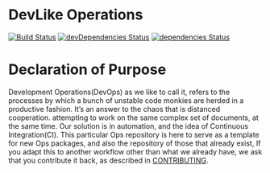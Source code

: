 # DevLike Operations

[![Build Status](https://travis-ci.org/MySolace/Operations.svg?branch=master)](https://travis-ci.org/MySolace/Operations)
[![devDependencies Status](https://david-dm.org/MySolace/Operations/dev-status.svg)](https://david-dm.org/MySolace/Operations#info=devDependencies)
[![dependencies Status](https://david-dm.org/MySolace/Operations/status.svg)](https://david-dm.org/MySolace/Operations#info=dependencies)

# Declaration of Purpose

Development Operations(DevOps)  as we like to call it, refers to the processes by which a bunch
of unstable code monkies are herded in a productive fashion. It’s an answer to the chaos that is distanced cooperation. 
attempting to work on the same complex set of documents, at the same time. Our solution
is in automation, and the idea of Continuous Integration(CI). This particular Ops repository is here
to serve as a template for new Ops packages, and also the repository of those that already exist,
If you adapt this to another workflow other than what we already have, we ask that you 
contribute it back, as described in [CONTRIBUTING](CONTRIBUTING.markdown).

